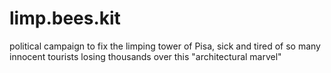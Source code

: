 # limp.bees.kit
political campaign to fix the limping tower of Pisa, sick and tired of so many innocent tourists losing thousands over this "architectural marvel"

